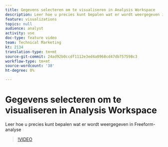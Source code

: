 ```yaml
---
title: Gegevens selecteren om te visualiseren in Analysis Workspace
description: Leer hoe u precies kunt bepalen wat er wordt weergegeven in Freeform-analyse
feature: visualizations
topics: null
audience: analyst
activity: use
doc-type: feature video
team: Technical Marketing
kt: 2134
translation-type: tm+mt
source-git-commit: 24ad92b0ccdf1112e3ed4a0968cd47db757598c3
workflow-type: tm+mt
source-wordcount: '38'
ht-degree: 0%

---
```



# Gegevens selecteren om te visualiseren in Analysis Workspace

Leer hoe u precies kunt bepalen wat er wordt weergegeven in Freeform-analyse

>[!VIDEO](https://video.tv.adobe.com/v/23993/?quality=12)
